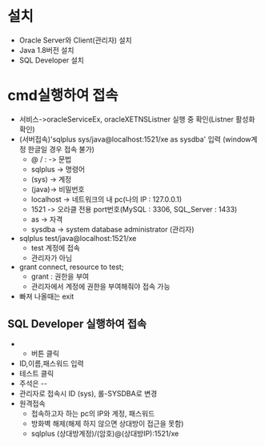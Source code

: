 # 설치
- Oracle Server와 Client(관리자) 설치
- Java 1.8버전 설치
- SQL Developer 설치


# cmd실행하여 접속
- 서비스->oracleServiceEx, oracleXETNSListner 실행 중 확인(Listner 활성화 확인)
- (서버접속)'sqlplus sys/java@localhost:1521/xe as sysdba' 입력 (window계정 한글일 경우 접속 불가)
    + @ / : -> 문법
    + sqlplus -> 명령어
    + (sys) -> 계정
    + (java)-> 비밀번호 
    + localhost -> 네트워크의 내 pc(나의 IP : 127.0.0.1)
    + 1521 -> 오라클 전용 port번호(MySQL : 3306, SQL_Server : 1433)
    + as -> 자격
    + sysdba -> system database administrator (관리자)
- sqlplus test/java@localhost:1521/xe
    + test 계정에 접속
    + 관리자가 아님
-  grant connect, resource to test;
    + grant : 권한을 부여
    + 관리자에서 계정에 권한을 부여해줘야 접속 가능
- 빠져 나올때는 exit

## SQL Developer 실행하여 접속
- + 버튼 클릭
- ID,이름,패스워드 입력
- 테스트 클릭
- 주석은 --
- 관리자로 접속시 ID (sys), 롤-SYSDBA로 변경
- 원격접속
    + 접속하고자 하는 pc의 IP와 계정, 패스워드
    + 방화벽 해제(해제 하지 않으면 상대방이 접근을 못함)
    + sqlplus (상대방계정)/(암호)@(상대방IP):1521/xe